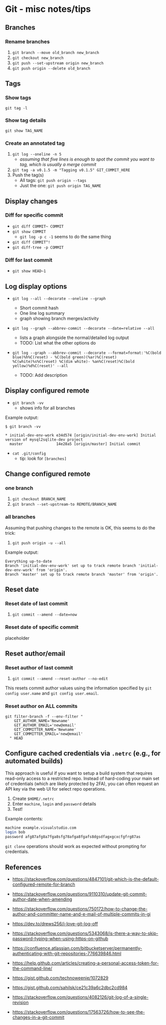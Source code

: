 # Git - misc notes/tips

## Branches

### Rename branches

1. `git branch --move old_branch new_branch`
1. `git checkout new_branch`
1. `git push --set-upstream origin new_branch`
1. `git push origin --delete old_branch`

## Tags

### Show tags

`git tag -l`

### Show tag details

`git show TAG_NAME`

### Create an annotated tag

1. `git log --oneline -n 5`
   - *assuming that five lines is enough to spot the commit you want to tag,
    which is usually a merge commit*
1. `git tag -a v0.1.5 -m "Tagging v0.1.5" GIT_COMMIT_HERE`
1. Push the tag(s)
    - All tags: `git push origin --tags`
    - Just the one: `git push origin TAG_NAME`

## Display changes

### Diff for specific commit

- `git diff COMMIT~ COMMIT`
- `git show COMMIT`
  - `git log -p c -1` seems to do the same thing
- `git diff COMMIT^!`
- `git diff-tree -p COMMIT`

### Diff for last commit

- `git show HEAD~1`

## Log display options

- `git log --all --decorate --oneline --graph`
  - Short commit hash
  - One line log summary
  - graph showing branch merges/activity

- `git log --graph --abbrev-commit --decorate --date=relative --all`
  - lists a graph alongside the normal/detailed log output
  - TODO: List what the other options do

- `git log --graph --abbrev-commit --decorate --format=format:'%C(bold blue)%h%C(reset) - %C(bold green)(%ar)%C(reset) %C(white)%s%C(reset) %C(dim white)- %an%C(reset)%C(bold yellow)%d%C(reset)' --all`
  - TODO: Add description

## Display configured remote

- `git branch -vv`
  - shows info for all branches

Example output:

`$ git branch -vv`

```shell
* initial-dev-env-work e34d574 [origin/initial-dev-env-work] Initial version of mysql2sqlite-dev project
  master               14e28a5 [origin/master] Initial commit
```

- `cat .git/config`
  - tip: look for `[branches]`

## Change configured remote

### one branch

1. `git checkout BRANCH_NAME`
1. `git branch --set-upstream-to REMOTE/BRANCH_NAME`

### all branches

Assuming that pushing changes to the remote is OK, this seems to do the trick:

1. `git push origin -u --all`

Example output:

```shell
Everything up-to-date
Branch 'initial-dev-env-work' set up to track remote branch 'initial-dev-env-work' from 'origin'.
Branch 'master' set up to track remote branch 'master' from 'origin'.

```

## Reset date

### Reset date of last commit

1. `git commit --amend --date=now`

### Reset date of specific commit

placeholder

## Reset author/email

### Reset author of last commit

1. `git commit --amend --reset-author --no-edit`

This resets commit author values using the information specified by
`git config user.name` and `git config user.email`.

### Reset author on ALL commits

```shell
git filter-branch -f --env-filter "
    GIT_AUTHOR_NAME='Newname'
    GIT_AUTHOR_EMAIL='new@email'
    GIT_COMMITTER_NAME='Newname'
    GIT_COMMITTER_EMAIL='new@email'
  " HEAD
```

## Configure cached credentials via `.netrc` (e.g., for automated builds)

This approach is useful if you want to setup a build system that requires
read-only access to a restricted repo. Instead of hard-coding your main
set of credentials (which are likely protected by 2FA), you can often
request an API key via the web UI for select repo operations.

1. Create `$HOME/.netrc`
1. Enter `machine`, `login` and `password` details
1. Test!

Example contents:

```bash
machine example.visualstudio.com
login bob
password afg87afg8a7fga8sfg78afga8fgafs8dgsdfagxgcxcfgfrg87as
```

`git clone` operations should work as expected without prompting for
credentials.

## References

- <https://stackoverflow.com/questions/4847101/git-which-is-the-default-configured-remote-for-branch>
- <https://stackoverflow.com/questions/9110310/update-git-commit-author-date-when-amending>
- <https://stackoverflow.com/questions/750172/how-to-change-the-author-and-committer-name-and-e-mail-of-multiple-commits-in-gi>
- <https://dev.to/drews256/i-love-git-log-off>

- <https://stackoverflow.com/questions/5343068/is-there-a-way-to-skip-password-typing-when-using-https-on-github>
- <https://confluence.atlassian.com/bitbucketserver/permanently-authenticating-with-git-repositories-776639846.html>
- <https://help.github.com/articles/creating-a-personal-access-token-for-the-command-line/>
- <https://gist.github.com/technoweenie/1072829>
- <https://gist.github.com/sahilsk/ce21c39a6c2dbc2cd984>

- <https://stackoverflow.com/questions/4082126/git-log-of-a-single-revision>
- <https://stackoverflow.com/questions/17563726/how-to-see-the-changes-in-a-git-commit>
